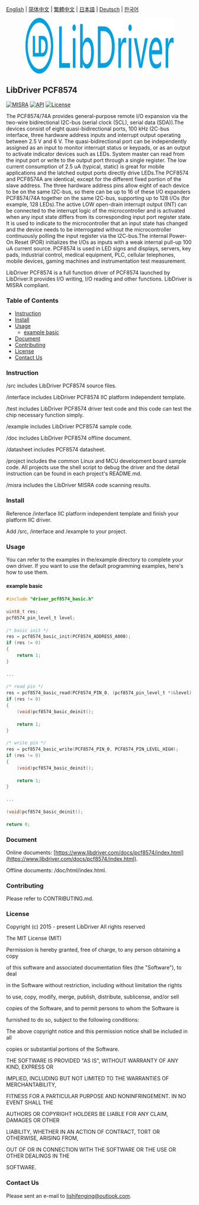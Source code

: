 [English](/README.md) | [ 简体中文](/README_zh-Hans.md) | [繁體中文](/README_zh-Hant.md) | [日本語](/README_ja.md) | [Deutsch](/README_de.md) | [한국어](/README_ko.md)

<div align=center>
<img src="/doc/image/logo.svg" width="400" height="150"/>
</div>

## LibDriver PCF8574

[![MISRA](https://img.shields.io/badge/misra-compliant-brightgreen.svg)](/misra/README.md) [![API](https://img.shields.io/badge/api-reference-blue.svg)](https://www.libdriver.com/docs/pcf8574/index.html) [![License](https://img.shields.io/badge/license-MIT-brightgreen.svg)](/LICENSE)

The PCF8574/74A provides general-purpose remote I/O expansion via the two-wire bidirectional I2C-bus (serial clock (SCL), serial data (SDA)).The devices consist of eight quasi-bidirectional ports, 100 kHz I2C-bus interface, three hardware address inputs and interrupt output operating between 2.5 V and 6 V. The quasi-bidirectional port can be independently assigned as an input to monitor interrupt status or keypads, or as an output to activate indicator devices such as LEDs. System master can read from the input port or write to the output port through a single register. The low current consumption of 2.5 uA (typical, static) is great for mobile applications and the latched output ports directly drive LEDs.The PCF8574 and PCF8574A are identical, except for the different fixed portion of the slave address. The three hardware address pins allow eight of each device to be on the same I2C-bus, so there can be up to 16 of these I/O expanders PCF8574/74A together on the same I2C-bus, supporting up to 128 I/Os (for example, 128 LEDs).The active LOW open-drain interrupt output (INT) can be connected to the interrupt logic of the microcontroller and is activated when any input state differs from its corresponding input port register state. It is used to indicate to the microcontroller that an input state has changed and the device needs to be interrogated without the microcontroller continuously polling the input register via the I2C-bus.The internal Power-On Reset (POR) initializes the I/Os as inputs with a weak internal pull-up 100 uA current source. PCF8574 is used in LED signs and displays, servers, key pads, industrial control, medical equipment, PLC, cellular telephones, mobile devices, gaming machines and instrumentation test measurement.

LibDriver PCF8574 is a full function driver of PCF8574 launched by LibDriver.It provides I/O writing, I/O reading and other functions. LibDriver is MISRA compliant.

### Table of Contents

  - [Instruction](#Instruction)
  - [Install](#Install)
  - [Usage](#Usage)
    - [example basic](#example-basic)
  - [Document](#Document)
  - [Contributing](#Contributing)
  - [License](#License)
  - [Contact Us](#Contact-Us)

### Instruction

/src includes LibDriver PCF8574 source files.

/interface includes LibDriver PCF8574 IIC platform independent template.

/test includes LibDriver PCF8574 driver test code and this code can test the chip necessary function simply.

/example includes LibDriver PCF8574 sample code.

/doc includes LibDriver PCF8574 offline document.

/datasheet includes PCF8574 datasheet.

/project includes the common Linux and MCU development board sample code. All projects use the shell script to debug the driver and the detail instruction can be found in each project's README.md.

/misra includes the LibDriver MISRA code scanning results.

### Install

Reference /interface IIC platform independent template and finish your platform IIC driver.

Add /src, /interface and /example to your project.

### Usage

You can refer to the examples in the/example directory to complete your own driver. If you want to use the default programming examples, here's how to use them.

#### example basic

```C
#include "driver_pcf8574_basic.h"

uint8_t res;
pcf8574_pin_level_t level;

/* basic init */
res = pcf8574_basic_init(PCF8574_ADDRESS_A000);
if (res != 0)
{
    return 1;
}

...

/* read pin */
res = pcf8574_basic_read(PCF8574_PIN_0, (pcf8574_pin_level_t *)&level);
if (res != 0)
{
    (void)pcf8574_basic_deinit();

    return 1;
}

/* write pin */
res = pcf8574_basic_write(PCF8574_PIN_0, PCF8574_PIN_LEVEL_HIGH);
if (res != 0)
{
    (void)pcf8574_basic_deinit();

    return 1;
}

...

(void)pcf8574_basic_deinit();

return 0;
```

### Document

Online documents: [https://www.libdriver.com/docs/pcf8574/index.html](https://www.libdriver.com/docs/pcf8574/index.html).

Offline documents: /doc/html/index.html.

### Contributing

Please refer to CONTRIBUTING.md.

### License

Copyright (c) 2015 - present LibDriver All rights reserved



The MIT License (MIT) 



Permission is hereby granted, free of charge, to any person obtaining a copy

of this software and associated documentation files (the "Software"), to deal

in the Software without restriction, including without limitation the rights

to use, copy, modify, merge, publish, distribute, sublicense, and/or sell

copies of the Software, and to permit persons to whom the Software is

furnished to do so, subject to the following conditions: 



The above copyright notice and this permission notice shall be included in all

copies or substantial portions of the Software. 



THE SOFTWARE IS PROVIDED "AS IS", WITHOUT WARRANTY OF ANY KIND, EXPRESS OR

IMPLIED, INCLUDING BUT NOT LIMITED TO THE WARRANTIES OF MERCHANTABILITY,

FITNESS FOR A PARTICULAR PURPOSE AND NONINFRINGEMENT. IN NO EVENT SHALL THE

AUTHORS OR COPYRIGHT HOLDERS BE LIABLE FOR ANY CLAIM, DAMAGES OR OTHER

LIABILITY, WHETHER IN AN ACTION OF CONTRACT, TORT OR OTHERWISE, ARISING FROM,

OUT OF OR IN CONNECTION WITH THE SOFTWARE OR THE USE OR OTHER DEALINGS IN THE

SOFTWARE. 

### Contact Us

Please sent an e-mail to lishifenging@outlook.com.